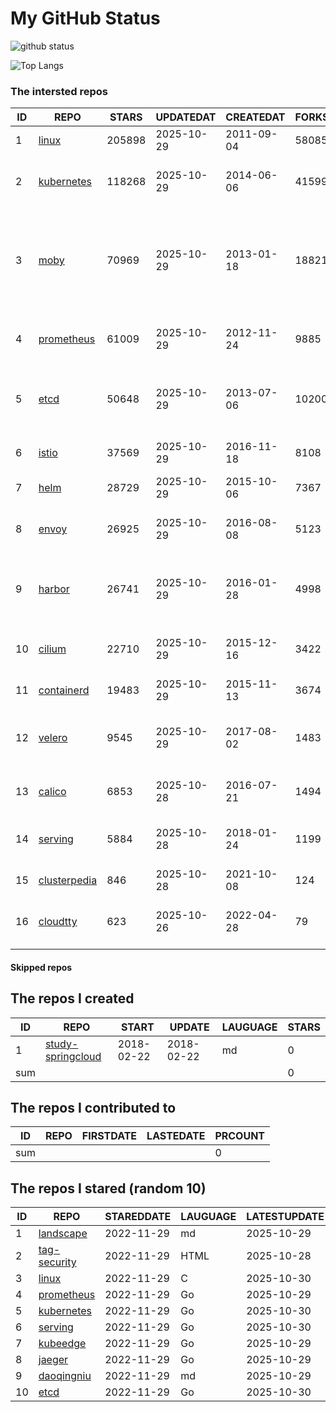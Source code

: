 # My GitHub Status

<img src="https://github-readme-stats-1.yihong0618.vercel.app/api?username=daoqingniu&show_icons=true&&&hide_title=true&count_private=true" alt="github status" />

![Top Langs](https://github-readme-stats-1.yihong0618.vercel.app/api/top-langs/?username=daoqingniu&layout=compact)

<!--START_SECTION:github_repos-->
### The intersted repos
| ID |                              REPO                               | STARS  | UPDATEDAT  | CREATEDAT  | FORKSCOUNT |                                                DESCRIPTIONS                                                |
|----|-----------------------------------------------------------------|--------|------------|------------|------------|------------------------------------------------------------------------------------------------------------|
|  1 | [linux](https://github.com/torvalds/linux)                      | 205898 | 2025-10-29 | 2011-09-04 |      58085 | Linux kernel source tree                                                                                   |
|  2 | [kubernetes](https://github.com/kubernetes/kubernetes)          | 118268 | 2025-10-29 | 2014-06-06 |      41599 | Production-Grade Container Scheduling and Management                                                       |
|  3 | [moby](https://github.com/moby/moby)                            |  70969 | 2025-10-29 | 2013-01-18 |      18821 | The Moby Project - a collaborative project for the container ecosystem to assemble container-based systems |
|  4 | [prometheus](https://github.com/prometheus/prometheus)          |  61009 | 2025-10-29 | 2012-11-24 |       9885 | The Prometheus monitoring system and time series database.                                                 |
|  5 | [etcd](https://github.com/etcd-io/etcd)                         |  50648 | 2025-10-29 | 2013-07-06 |      10200 | Distributed reliable key-value store for the most critical data of a distributed system                    |
|  6 | [istio](https://github.com/istio/istio)                         |  37569 | 2025-10-29 | 2016-11-18 |       8108 | Connect, secure, control, and observe services.                                                            |
|  7 | [helm](https://github.com/helm/helm)                            |  28729 | 2025-10-29 | 2015-10-06 |       7367 | The Kubernetes Package Manager                                                                             |
|  8 | [envoy](https://github.com/envoyproxy/envoy)                    |  26925 | 2025-10-29 | 2016-08-08 |       5123 | Cloud-native high-performance edge/middle/service proxy                                                    |
|  9 | [harbor](https://github.com/goharbor/harbor)                    |  26741 | 2025-10-29 | 2016-01-28 |       4998 | An open source trusted cloud native registry project that stores, signs, and scans content.                |
| 10 | [cilium](https://github.com/cilium/cilium)                      |  22710 | 2025-10-29 | 2015-12-16 |       3422 | eBPF-based Networking, Security, and Observability                                                         |
| 11 | [containerd](https://github.com/containerd/containerd)          |  19483 | 2025-10-29 | 2015-11-13 |       3674 | An open and reliable container runtime                                                                     |
| 12 | [velero](https://github.com/vmware-tanzu/velero)                |   9545 | 2025-10-29 | 2017-08-02 |       1483 | Backup and migrate Kubernetes applications and their persistent volumes                                    |
| 13 | [calico](https://github.com/projectcalico/calico)               |   6853 | 2025-10-28 | 2016-07-21 |       1494 | Cloud native networking and network security                                                               |
| 14 | [serving](https://github.com/knative/serving)                   |   5884 | 2025-10-28 | 2018-01-24 |       1199 | Kubernetes-based, scale-to-zero, request-driven compute                                                    |
| 15 | [clusterpedia](https://github.com/clusterpedia-io/clusterpedia) |    846 | 2025-10-28 | 2021-10-08 |        124 | The Encyclopedia of Kubernetes clusters                                                                    |
| 16 | [cloudtty](https://github.com/cloudtty/cloudtty)                |    623 | 2025-10-26 | 2022-04-28 |         79 | A Friendly Kubernetes CloudShell (Web Terminal) !                                                          |



#### Skipped repos
<!--END_SECTION:github_repos-->

<!--START_SECTION:my_github-->
## The repos I created
| ID  |                                 REPO                                 |   START    |   UPDATE   | LAUGUAGE | STARS |
|-----|----------------------------------------------------------------------|------------|------------|----------|-------|
|   1 | [study-springcloud](https://github.com/daoqingniu/study-springcloud) | 2018-02-22 | 2018-02-22 | md       |     0 |
| sum |                                                                      |            |            |          |     0 |

## The repos I contributed to
| ID  | REPO | FIRSTDATE | LASTEDATE | PRCOUNT |
|-----|------|-----------|-----------|---------|
| sum |      |           |           |       0 |

## The repos I stared (random 10)
| ID |                          REPO                          | STAREDDATE | LAUGUAGE | LATESTUPDATE |
|----|--------------------------------------------------------|------------|----------|--------------|
|  1 | [landscape](https://github.com/cncf/landscape)         | 2022-11-29 | md       | 2025-10-29   |
|  2 | [tag-security](https://github.com/cncf/tag-security)   | 2022-11-29 | HTML     | 2025-10-28   |
|  3 | [linux](https://github.com/torvalds/linux)             | 2022-11-29 | C        | 2025-10-30   |
|  4 | [prometheus](https://github.com/prometheus/prometheus) | 2022-11-29 | Go       | 2025-10-29   |
|  5 | [kubernetes](https://github.com/kubernetes/kubernetes) | 2022-11-29 | Go       | 2025-10-30   |
|  6 | [serving](https://github.com/knative/serving)          | 2022-11-29 | Go       | 2025-10-30   |
|  7 | [kubeedge](https://github.com/kubeedge/kubeedge)       | 2022-11-29 | Go       | 2025-10-29   |
|  8 | [jaeger](https://github.com/jaegertracing/jaeger)      | 2022-11-29 | Go       | 2025-10-29   |
|  9 | [daoqingniu](https://github.com/daoqingniu/daoqingniu) | 2022-11-29 | md       | 2025-10-29   |
| 10 | [etcd](https://github.com/etcd-io/etcd)                | 2022-11-29 | Go       | 2025-10-30   |

<!--END_SECTION:my_github-->
